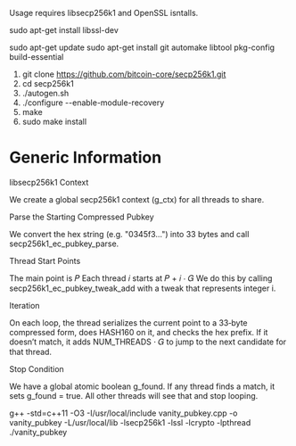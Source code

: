 Usage requires libsecp256k1 and OpenSSL isntalls.  

sudo apt-get install libssl-dev

sudo apt-get update
sudo apt-get install git automake libtool pkg-config build-essential

1) git clone https://github.com/bitcoin-core/secp256k1.git
2) cd secp256k1
3) ./autogen.sh
4) ./configure --enable-module-recovery
5) make
6) sudo make install

# Generic Information

libsecp256k1 Context

We create a global secp256k1 context (g_ctx) for all threads to share.

Parse the Starting Compressed Pubkey

We convert the hex string (e.g. "0345f3...") into 33 bytes and call secp256k1_ec_pubkey_parse.

Thread Start Points

The main point is 𝑃 Each thread 𝑖 starts at 𝑃 + 𝑖 ⋅ 𝐺 We do this by calling secp256k1_ec_pubkey_tweak_add with a tweak that represents integer i.

Iteration

On each loop, the thread serializes the current point to a 33‐byte compressed form, does HASH160 on it, and checks the hex prefix.
If it doesn’t match, it adds NUM_THREADS ⋅ 𝐺 to jump to the next candidate for that thread.

Stop Condition

We have a global atomic boolean g_found. If any thread finds a match, it sets g_found = true.
All other threads will see that and stop looping.

g++ -std=c++11 -O3 -I/usr/local/include vanity_pubkey.cpp -o vanity_pubkey -L/usr/local/lib -lsecp256k1 -lssl -lcrypto -lpthread
./vanity_pubkey
